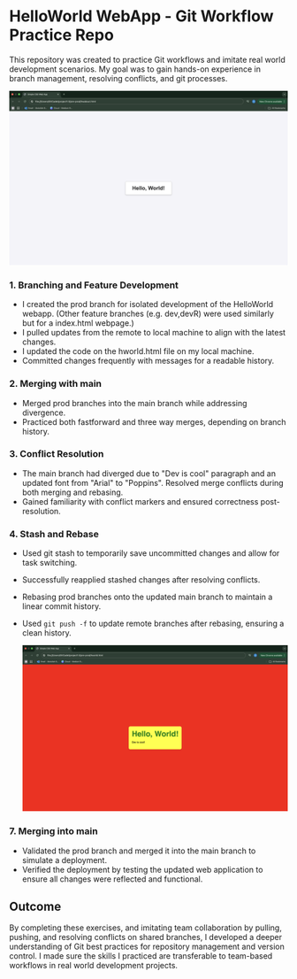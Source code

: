 # HelloWorld WebApp - Git Workflow Practice Repo
This repository was created to practice Git workflows and imitate real world development scenarios. My goal was to gain hands-on experience in branch management, resolving conflicts, and git processes.

![image alt](https://github.com/GitCadet/HelloWorld/blob/main/Screenshot%202025-01-20%20at%2017.34.02.png?raw=true)

### 1. **Branching and Feature Development**
- I created the prod branch for isolated development of the HelloWorld webapp. (Other feature branches (e.g. dev,devR) were used similarly but for a index.html webpage.)
- I pulled updates from the remote to local machine to align with the latest changes.
- I updated the code on the hworld.html file on my local machine.  
- Committed changes frequently with messages for a readable history.

### 2. **Merging with main**
- Merged prod branches into the main branch while addressing divergence.
- Practiced both fastforward and three way merges, depending on branch history.

### 3. **Conflict Resolution**
- The main branch had diverged due to "Dev is cool" paragraph and an updated font from "Arial" to "Poppins". Resolved merge conflicts during both merging and rebasing.
- Gained familiarity with conflict markers and ensured correctness post-resolution.

### 4. **Stash and Rebase**
- Used git stash to temporarily save uncommitted changes and allow for task switching.
- Successfully reapplied stashed changes after resolving conflicts.
- Rebasing prod branches onto the updated main branch to maintain a linear commit history.
- Used `git push -f` to update remote branches after rebasing, ensuring a clean history.

  ![image alt](https://github.com/GitCadet/HelloWorld/blob/main/Screenshot%202025-01-20%20at%2017.30.56.png?raw=true)

### 7. **Merging into main**
- Validated the prod branch and merged it into the main branch to simulate a deployment.
- Verified the deployment by testing the updated web application to ensure all changes were reflected and functional.

## Outcome
By completing these exercises, and imitating team collaboration by pulling, pushing, and resolving conflicts on shared branches, I developed a deeper understanding of Git best practices for repository management and version control. I made sure the skills I practiced are transferable to team-based workflows in real world development projects.
